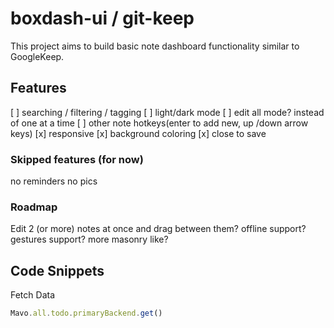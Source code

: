 # boxdash-ui / git-keep

This project aims to build basic note dashboard functionality similar to GoogleKeep.

## Features
[ ] searching / filtering / tagging
[ ] light/dark mode
[ ] edit all mode? instead of one at a time
[ ] other note hotkeys(enter to add new, up /down arrow keys)
[x] responsive
[x] background coloring
[x] close to save

### Skipped features (for now)
no reminders
no pics

### Roadmap
Edit 2 (or more) notes at once and drag between them?
offline support?
gestures support?
more masonry like?

## Code Snippets

Fetch Data
```js
Mavo.all.todo.primaryBackend.get()
```
